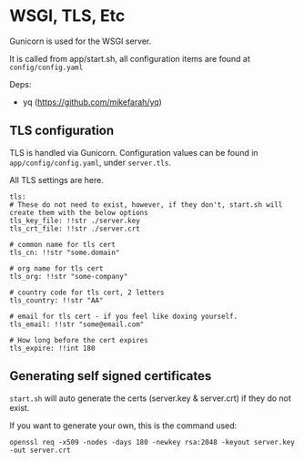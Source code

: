 # WSGI, TLS, Etc

Gunicorn is used for the WSGI server.

It is called from app/start.sh, all configuration items are found at `config/config.yaml`

Deps:
 - yq (https://github.com/mikefarah/yq)

## TLS configuration

TLS is handled via Gunicorn. Configuration values can be found in `app/config/config.yaml`, under `server.tls`.

All TLS settings are here. 

```
tls:
# These do not need to exist, however, if they don't, start.sh will create them with the below options
tls_key_file: !!str ./server.key
tls_crt_file: !!str ./server.crt

# common name for tls cert
tls_cn: !!str "some.domain"

# org name for tls cert
tls_org: !!str "some-company"

# country code for tls cert, 2 letters
tls_country: !!str "AA"

# email for tls cert - if you feel like doxing yourself. 
tls_email: !!str "some@email.com"

# How long before the cert expires
tls_expire: !!int 180
```




## Generating self signed certificates
`start.sh` will auto generate the certs (server.key & server.crt) if they do not exist. 

If you want to generate your own, this is the command used:

```
openssl req -x509 -nodes -days 180 -newkey rsa:2048 -keyout server.key -out server.crt
```